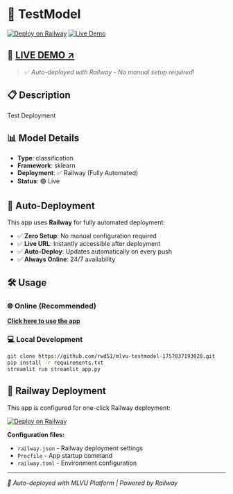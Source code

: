 # 🤖 TestModel

[![Deploy on Railway](https://railway.app/button.svg)](https://railway.app/template/rwd51/mlvu-testmodel-1757037193028)
[![Live Demo](https://img.shields.io/badge/Live%20Demo-Railway-brightgreen)](https://testmodel-production.up.railway.app)

## 🚀 **[LIVE DEMO ↗️](https://testmodel-production.up.railway.app)**

> ✅ *Auto-deployed with Railway - No manual setup required!*

## 📋 Description
Test Deployment

## 📊 Model Details

- **Type**: classification
- **Framework**: sklearn
- **Deployment**: ✅ Railway (Fully Automated)
- **Status**: 🟢 Live

## 🔄 Auto-Deployment

This app uses **Railway** for fully automated deployment:

- ✅ **Zero Setup**: No manual configuration required
- ✅ **Live URL**: Instantly accessible after deployment
- ✅ **Auto-Deploy**: Updates automatically on every push
- ✅ **Always Online**: 24/7 availability

## 🛠️ Usage

### 🌐 Online (Recommended)
**[Click here to use the app](https://testmodel-production.up.railway.app)**

### 💻 Local Development
```bash
git clone https://github.com/rwd51/mlvu-testmodel-1757037193028.git
pip install -r requirements.txt
streamlit run streamlit_app.py
```

## 🚂 Railway Deployment

This app is configured for one-click Railway deployment:

[![Deploy on Railway](https://railway.app/button.svg)](https://railway.app/template/rwd51/mlvu-testmodel-1757037193028)

**Configuration files:**
- `railway.json` - Railway deployment settings
- `Procfile` - App startup command
- `railway.toml` - Environment configuration

---
*🤖 Auto-deployed with MLVU Platform | Powered by Railway*
